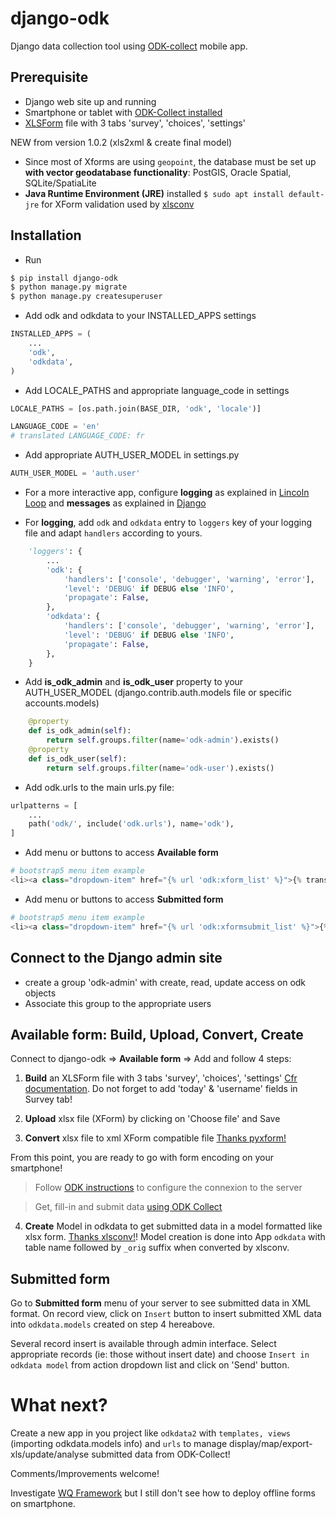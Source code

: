 # django-odk
Django data collection tool using [ODK-collect](https://play.google.com/store/apps/details?id=org.odk.collect.android&hl=en_US&gl=US) mobile app.


## Prerequisite
- Django web site up and running
- Smartphone or tablet with [ODK-Collect installed](https://play.google.com/store/apps/details?id=org.odk.collect.android&hl=en_US&gl=US)
- [XLSForm](https://xlsform.org/en/) file with 3 tabs 'survey', 'choices', 'settings'

NEW from version 1.0.2 (xls2xml & create final model)
- Since most of Xforms are using `geopoint`, the database must be set up **with vector geodatabase functionality**: PostGIS, Oracle Spatial, SQLite/SpatiaLite
- **Java Runtime Environment (JRE)** installed `$ sudo apt install default-jre` for XForm validation used by [xlsconv](https://github.com/wq/xlsform-converter)


## Installation
* Run

```bash
$ pip install django-odk
$ python manage.py migrate
$ python manage.py createsuperuser
```

* Add odk and odkdata to your INSTALLED_APPS settings
```py
INSTALLED_APPS = (
    ...
    'odk',
    'odkdata',
)
```

* Add LOCALE_PATHS and appropriate language_code in settings

```py
LOCALE_PATHS = [os.path.join(BASE_DIR, 'odk', 'locale')]

LANGUAGE_CODE = 'en'
# translated LANGUAGE_CODE: fr
```

* Add appropriate AUTH_USER_MODEL in settings.py
```py
AUTH_USER_MODEL = 'auth.user'
```

* For a more interactive app, configure **logging** as explained in [Lincoln Loop](https://lincolnloop.com/blog/django-logging-right-way/) and **messages** as explained in [Django](https://docs.djangoproject.com/en/4.0/ref/contrib/messages/)

* For **logging**, add `odk` and `odkdata` entry to `loggers` key of your logging file and adapt `handlers` according to yours.
```py
    'loggers': {
        ...
        'odk': {
            'handlers': ['console', 'debugger', 'warning', 'error'],
            'level': 'DEBUG' if DEBUG else 'INFO',
            'propagate': False,
        },
        'odkdata': {
            'handlers': ['console', 'debugger', 'warning', 'error'],
            'level': 'DEBUG' if DEBUG else 'INFO',
            'propagate': False,
        },
    }
```

* Add **is_odk_admin** and **is_odk_user** property to your AUTH_USER_MODEL (django.contrib.auth.models file or specific accounts.models)
```py
    @property
    def is_odk_admin(self):
        return self.groups.filter(name='odk-admin').exists()
    @property
    def is_odk_user(self):
        return self.groups.filter(name='odk-user').exists()        
```


* Add odk.urls to the main urls.py file:
```py
urlpatterns = [
    ...
    path('odk/', include('odk.urls'), name='odk'),
]
```

* Add menu or buttons to access **Available form**
```py
# bootstrap5 menu item example
<li><a class="dropdown-item" href="{% url 'odk:xform_list' %}">{% trans "ODK available forms" %}</a></li>
```

* Add menu or buttons to access **Submitted form**
```py
# bootstrap5 menu item example
<li><a class="dropdown-item" href="{% url 'odk:xformsubmit_list' %}">{% trans "ODK submitted forms" %}</a></li>
```

## Connect to the Django admin site
* create a group 'odk-admin' with create, read, update access on odk objects
* Associate this group to the appropriate users

## Available form: Build, Upload, Convert, Create
Connect to django-odk => **Available form** => Add and follow 4 steps:

1. **Build** an XLSForm file with 3 tabs 'survey', 'choices', 'settings' [Cfr documentation](https://docs.getodk.org/xlsform/). Do not forget to add 'today' & 'username' fields in Survey tab!

2. **Upload** xlsx file (XForm) by clicking on 'Choose file' and Save

3. **Convert** xlsx file to xml XForm compatible file [Thanks pyxform!](https://github.com/XLSForm/pyxform)

From this point, you are ready to go with form encoding on your smartphone!

> Follow [ODK instructions](https://docs.getodk.org/collect-connect/#configure-server-manually) to configure the connexion to the server

> Get, fill-in and submit data [using ODK Collect](https://docs.getodk.org/collect-using/)

4. **Create** Model in odkdata to get submitted data in a model formatted like xlsx form. [Thanks xlsconv!](https://github.com/wq/xlsform-converter)! Model creation is done into App `odkdata` with table name followed by `_orig` suffix when converted by xlsconv.

## Submitted form
Go to **Submitted form** menu of your server to see submitted data in XML format. On record view, click on `Insert` button to insert submitted XML data into `odkdata.models` created on step 4 hereabove.

Several record insert is available through admin interface. Select appropriate records (ie: those without insert date) and choose `Insert in odkdata model` from action dropdown list and click on 'Send' button.

# What next?
Create a new app in you project like `odkdata2` with `templates, views` (importing odkdata.models info) and `urls` to manage display/map/export-xls/update/analyse submitted data from ODK-Collect!

Comments/Improvements welcome!

Investigate [WQ Framework](https://wq.io/) but I still don't see how to deploy offline forms on smartphone.

